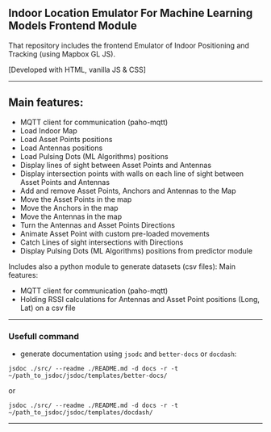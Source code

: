 ## Indoor Location Emulator For Machine Learning Models Frontend Module 

That repository includes the frontend Emulator of Indoor Positioning and Tracking (using Mapbox GL JS).

[Developed with HTML, vanilla JS & CSS]

---
## Main features:
- MQTT client for communication (paho-mqtt)
- Load Indoor Map
- Load Asset Points positions 
- Load Antennas positions 
- Load Pulsing Dots (ML Algorithms) positions
- Display lines of sight between Asset Points and Antennas
- Display intersection points with walls on each line of sight between Asset Points and Antennas
- Add and remove Asset Points, Anchors and Antennas to the Map
- Move the Asset Points in the map
- Move the Anchors in the map
- Move the Antennas in the map
- Turn the Antennas and Asset Points Directions
- Animate Asset Point with custom pre-loaded movements  
- Catch Lines of sight intersections with Directions
- Display Pulsing Dots (ML Algorithms) positions from predictor module

Includes also a python module to generate datasets (csv files): 
Main features:
- MQTT client for communication (paho-mqtt)
- Holding RSSI calculations for Antennas and Asset Point positions (Long, Lat) on a csv file

---

### Usefull command
- generate documentation using ```jsodc``` and ```better-docs``` or ```docdash```: 
```
jsdoc ./src/ --readme ./README.md -d docs -r -t ~/path_to_jsdoc/jsdoc/templates/better-docs/
```

or

```
jsdoc ./src/ --readme ./README.md -d docs -r -t ~/path_to_jsdoc/jsdoc/templates/docdash/
```
---


